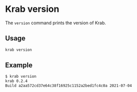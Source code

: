 ---
---

# Krab version

The `version` command prints the version of Krab.

## Usage

```sh
krab version
```

## Example

```sh
$ krab version
krab 0.2.4
Build a2aa572cd37e64c38f16925c1152a2bed1fc4c0a 2021-07-04
```
